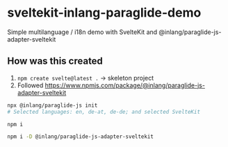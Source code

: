 # sveltekit-inlang-paraglide-demo

Simple multilanguage / i18n demo with SvelteKit and @inlang/paraglide-js-adapter-sveltekit


## How was this created 

1. `npm create svelte@latest .` -> skeleton project
2. Followed https://www.npmjs.com/package/@inlang/paraglide-js-adapter-sveltekit

```bash
npx @inlang/paraglide-js init
# Selected languages: en, de-at, de-de; and selected SvelteKit

npm i

npm i -D @inlang/paraglide-js-adapter-sveltekit
```

